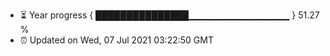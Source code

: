- ⏳ Year progress { ███████████████▁▁▁▁▁▁▁▁▁▁▁▁▁▁▁ } 51.27 %
- ⏰ Updated on Wed, 07 Jul 2021 03:22:50 GMT

